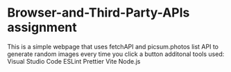 # Browser-and-Third-Party-APIs assignment 
This is a simple webpage that uses fetchAPI and picsum.photos list API to generate random images every time you click a button
additonal tools used:
Visual Studio Code
ESLint
Prettier
Vite
Node.js
